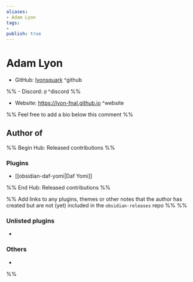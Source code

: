 ```yaml
---
aliases:
- Adam Lyon
tags: 
- 
publish: true
---
```


# Adam Lyon

- GitHub: [lyonsquark](https://github.com/lyonsquark/) ^github

%% - Discord: `@` ^discord %%

- Website: <https://lyon-fnal.github.io> ^website

<!-- - [[Publish sites|Publish site]]: ^publish -->

%% Feel free to add a bio below this comment %%


## Author of

%% Begin Hub: Released contributions %%
### Plugins
- [[obsidian-daf-yomi|Daf Yomi]]

%% End Hub: Released contributions %%

%% Add links to any plugins, themes or other notes that the author has created but are not (yet) included in the `obsidian-releases` repo %%
%%
### Unlisted plugins

- 

### Others

- 
%%

<!--
## Sponsor this author

- [[GitHub sponsors]]: [Sponsor @lyonsquark on GitHub Sponsors](https://github.com/sponsors/lyonsquark) ^github-sponsor
- [[Buy me a coffee]]: ^buy-me-a-coffee
- [[PayPal]]: ^paypal
- [[Patreon]]: ^patreon

-->

<!--
## Follow this author

- [[YouTube Channels|On YouTube]]: ^youtube
- Twitter: ^twitter
- ...
-->